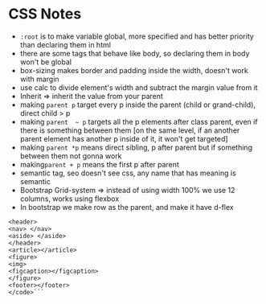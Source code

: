 # CSS Notes

- ```:root``` is to make variable global, more specified and has better priority than declaring them in html
- there are some tags that behave like body, so declaring them in body won't be global
- box-sizing makes border and padding inside the width, doesn't work with margin
- use calc to divide element's width and subtract the margin value from it
- Inherit => inherit the value from your parent
- making ``` parent p ``` target every p inside the parent (child or grand-child), direct child > p
- making ```parent  ~ p``` targets all the p elements after class parent, even if there is something between them [on the same level, if an another parent element has another p inside of it, it won't get targeted]
- making ```parent *p``` means direct sibling, p after parent but if something between them not gonna work
- making```parent + p``` means the first p after parent
- semantic tag, seo doesn't see css, any name that has meaning is semantic
- Bootstrap Grid-system => instead of using width 100% we use 12 columns, works using flexbox
- In bootstrap we make row as the parent, and make it have d-flex

```<code>
<header>
<nav> </nav>
<aside> </aside>
</header>
<article></article>
<figure>
<img>
<figcaption></figcaption>
</figure>
<footer></footer>
</code>```
